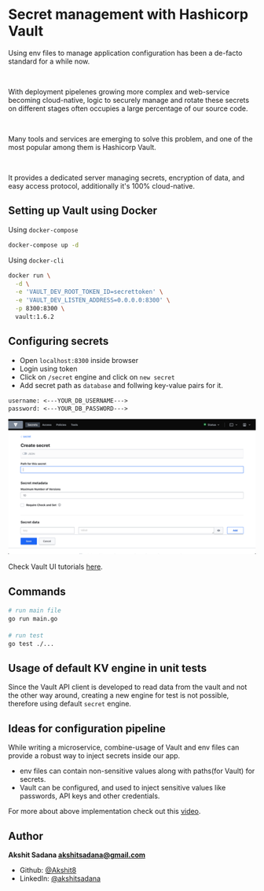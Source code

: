# Secret management with Hashicorp Vault

Using env files to manage application configuration has been a de-facto standard for a while now.

<br/>

With deployment pipelenes growing more complex and web-service becoming cloud-native, logic to securely manage and rotate these secrets on different stages often occupies a large percentage of our source code.

<br/>

Many tools and services are emerging to solve this problem, and one of the most popular among them is Hashicorp Vault.

<br/>

It provides a dedicated server managing secrets, encryption of data, and easy access protocol, additionally it's 100% cloud-native.

## Setting up Vault using Docker

Using `docker-compose`

```bash
docker-compose up -d
```

Using `docker-cli`

```bash
docker run \
  -d \
  -e 'VAULT_DEV_ROOT_TOKEN_ID=secrettoken' \
  -e 'VAULT_DEV_LISTEN_ADDRESS=0.0.0.0:8300' \
  -p 8300:8300 \
  vault:1.6.2
```

## Configuring secrets

- Open `localhost:8300` inside browser
- Login using token
- Click on `/secret` engine and click on `new secret`
- Add secret path as `database` and follwing key-value pairs for it.

```
username: <---YOUR_DB_USERNAME--->
password: <---YOUR_DB_PASSWORD--->
```

<img src="./.github/assets/vault-ui.png"/>

Check Vault UI tutorials [here](https://learn.hashicorp.com/collections/vault/getting-started-ui).

## Commands

```bash
# run main file
go run main.go

# run test
go test ./...
```

## Usage of default KV engine in unit tests

Since the Vault API client is developed to read data from the vault and not the other way around, creating a new engine for test is not possible, therefore using default `secret` engine.

## Ideas for configuration pipeline

While writing a microservice, combine-usage of Vault and env files can provide a robust way to inject secrets inside our app.

- env files can contain non-sensitive values along with paths(for Vault) for secrets.
- Vault can be configured, and used to inject sensitive values like passwords, API keys and other credentials.

For more about above implementation check out this [video](https://youtu.be/7UmJR0dOkjM).

## Author
**Akshit Sadana <akshitsadana@gmail.com>**

- Github: [@Akshit8](https://github.com/Akshit8)
- LinkedIn: [@akshitsadana](https://www.linkedin.com/in/akshit-sadana-b051ab121/)